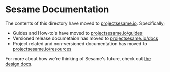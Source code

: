 # Sesame Documentation

The contents of this directory have moved to [projectsesame.io](https://projectsesame.io/).
Specifically;

* Guides and How-to's have moved to [projectsesame.io/guides](https://projectsesame.io/guides)
* Versioned release documetaion has moved to [projectsesame.io/docs](https://projectsesame.io/docs)
* Project related and non-versioned documentation has moved to [projectsesame.io/resources](https://projectsesame.io/resources/) 

For more about how we're thinking of Sesame's future, check out [the design docs](../design/).
